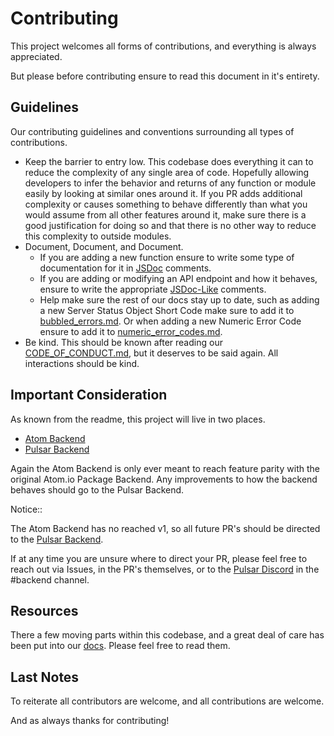 # Contributing

This project welcomes all forms of contributions, and everything is always appreciated.

But please before contributing ensure to read this document in it's entirety.

## Guidelines

Our contributing guidelines and conventions surrounding all types of contributions.

* Keep the barrier to entry low. This codebase does everything it can to reduce the complexity of any single area of code. Hopefully allowing developers to infer the behavior and returns of any function or module easily by looking at similar ones around it. If you PR adds additional complexity or causes something to behave differently than what you would assume from all other features around it, make sure there is a good justification for doing so and that there is no other way to reduce this complexity to outside modules.
* Document, Document, and Document.
  - If you are adding a new function ensure to write some type of documentation for it in [JSDoc](https://jsdoc.app/) comments.
  - If you are adding or modifying an API endpoint and how it behaves, ensure to write the appropriate [JSDoc-Like](https://www.npmjs.com/package/@confused-techie/quick-webserver-docs) comments.
  - Help make sure the rest of our docs stay up to date, such as adding a new Server Status Object Short Code make sure to add it to [bubbled_errors.md](/docs/reference/bubbled_errors.md). Or when adding a new Numeric Error Code ensure to add it to [numeric_error_codes.md](/docs/reference/numeric_error_codes.md).
* Be kind. This should be known after reading our [CODE_OF_CONDUCT.md](CODE_OF_CONDUCT.md), but it deserves to be said again. All interactions should be kind.

## Important Consideration

As known from the readme, this project will live in two places.
  - [Atom Backend](https://github.com/confused-Techie/atom-backend)
  - [Pulsar Backend](https://github.com/pulsar-edit/package-backend)

Again the Atom Backend is only ever meant to reach feature parity with the original Atom.io Package Backend. Any improvements to how the backend behaves should go to the Pulsar Backend.

Notice::

The Atom Backend has no reached v1, so all future PR's should be directed to the [Pulsar Backend](https://github.com/pulsar-edit/package-backend).

If at any time you are unsure where to direct your PR, please feel free to reach out via Issues, in the PR's themselves, or to the [Pulsar Discord](https://discord.gg/7aEbB9dGRT) in the #backend channel.

## Resources

There a few moving parts within this codebase, and a great deal of care has been put into our [docs](/docs/reference/index.md). Please feel free to read them.

## Last Notes

To reiterate all contributors are welcome, and all contributions are welcome.

And as always thanks for contributing!
